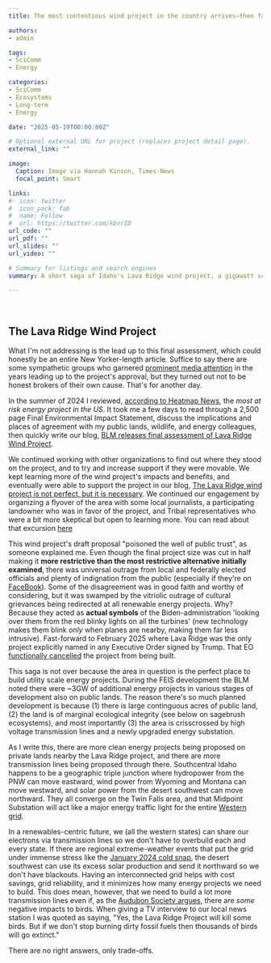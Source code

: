 ```yaml
---
title: The most contentious wind project in the country arrives—then falters—in Idaho

authors:
- admin

tags:
- SciComm
- Energy

categories:
- SciComm
- Ecosystems
- Long-term
- Energy

date: "2025-05-19T00:00:00Z"

# Optional external URL for project (replaces project detail page).
external_link: ""

image:
  Caption: Image via Hannah Kinson, Times-News
  focal_point: Smart

links:
#- icon: twitter
#  icon_pack: fab
#  name: Follow
#  url: https://twitter.com/kbvrID
url_code: ""
url_pdf: ""
url_slides: ""
url_video: ""

# Summary for listings and search engines
summary: A short saga of Idaho's Lava Ridge wind project, a gigawatt scale project that stumbled, succeeded, then got killed. But it might still be resurrected in the future. 

---
```



<br>

## **The Lava Ridge Wind Project**
What I'm not addressing is the lead up to this final assessment, which could honestly be an entire New Yorker-length 
article. Suffice to say there are some sympathetic groups who garnered [prominent media attention](https://www.washingtonpost.com/climate-environment/2023/05/03/biden-wind-farm-opposition/) 
in the years leading up to the project's approval, but they turned out not to be honest brokers of their own cause. That's for another day. 

In the summer of 2024 I reviewed, [according to Heatmap News](https://heatmap.news/risk-index), 
the *most at risk energy project in the US*. It took me a few days to read through a 2,500 page Final Environmental 
Impact Statement, discuss the implications and places of agreement with my public lands, wildlife, and energy colleagues, 
then quickly write our blog, 
[BLM releases final assessment of Lava Ridge Wind Project](https://idahoconservation.org/blog/blm-releases-final-assessment-of-lava-ridge-wind-project/).



We continued working with other organizations to find out where they stood on the project, and to try and increase 
support if they were movable. We kept learning more of the wind project's impacts and benefits, 
and eventually were able to support the project in our blog, [The Lava Ridge wind project is not perfect, but it is necessary](https://idahoconservation.org/blog/the-lava-ridge-wind-project-is-not-perfect-but-it-is-necessary/).
We continued our engagement by organizing a flyover of the area with some local journalists, a participating landowner 
who was in favor of the project, and Tribal representatives who were a bit more skeptical but open to learning more. 
You can read about that excursion [here](https://magicvalley.com/news/local/article_e30985d2-6091-11ef-b9ae-dbba6ed8fdb0.html)

This wind project's draft proposal "poisoned the well of public trust", as someone explained me. 
Even though the final project size was cut in half making it 
**more restrictive than the most restrictive alternative initially examined**, 
there was universal outrage from local and federally elected officials and plenty of indignation from the public 
(especially if they're on [FaceBook](https://www.facebook.com/groups/761309101717598/)). Some of the disagreement 
was in good faith and worthy of considering, but it was swamped by the vitriolic outrage of cultural 
grievances being redirected at all renewable energy projects. Why? Because they acted as **actual symbols** of 
the Biden-administration 'looking over them from the red blinky lights on all the turbines' (new 
technology makes them blink *only* when planes are nearby, making them far less intrusive). 
Fast-forward to February 2025 where Lava Ridge was the only project explicitly named in any Executive Order 
signed by Trump. That EO [functionally cancelled](https://idahocapitalsun.com/2025/01/22/president-trumps-executive-order-halts-lava-ridge-wind-project-in-idaho/) 
the project from being built.

This saga is not over because the area in question is the perfect place to build utility scale energy projects. During the FEIS
development the BLM noted there were ~3GW of additional energy projects in various stages of development also on public lands. The 
reason there's so much planned development is because (1) there is large continguous acres of public land, (2) the land is of marginal ecological integrity (see below 
on sagebrush ecosystems), and most importantly (3) the area is crisscrossed by high voltage transmission lines and a newly 
upgraded energy substation. 

As I write this, there are more clean energy projects being proposed on private lands nearby the Lava Ridge
project, and there are more transmission lines being proposed through there. Southcentral Idaho happens to be a geographic triple 
junction where hydropower from the PNW can move eastward, wind power from Wyoming and Montana can move westward, and solar power from the 
desert southwest can move northward. They all converge on the Twin Falls area, and that Midpoint Substation will act like a major 
energy traffic light for the entire [Western grid](https://en.wikipedia.org/wiki/Western_Interconnection). 

In a renewables-centric future, we (all the western states) can share our electrons via transmission lines so we don't have to overbuild each and every 
state. If there are regional extreme-weather events that put the grid under immense stress like the [January 2024 cold snap](https://nwenergy.org/featured/customer-side-resources-will-be-critical-as-rising-electricity-demand-extreme-weather-and-climate-change-impact-the-northwest-power-system/), 
the desert southwest can use its excess solar production and send it northward so we don't have blackouts. Having an interconnected
grid helps with cost savings, grid reliability, and it minimizes how many energy projects we need to build. This does mean, however, 
that we need to build a lot more transmission lines even if, as the [Audubon Society argues](https://media.audubon.org/2024-10/Final_BirdsAndTransmission_Audubon2024.pdf), 
there are *some* negative impacts to birds. When giving a TV interview to our local news station I was quoted as saying, "Yes, the 
Lava Ridge Project will kill some birds. But if we don't stop burning dirty fossil fuels then thousands of birds will go 
extinct."


There are no right answers, only trade-offs. 
